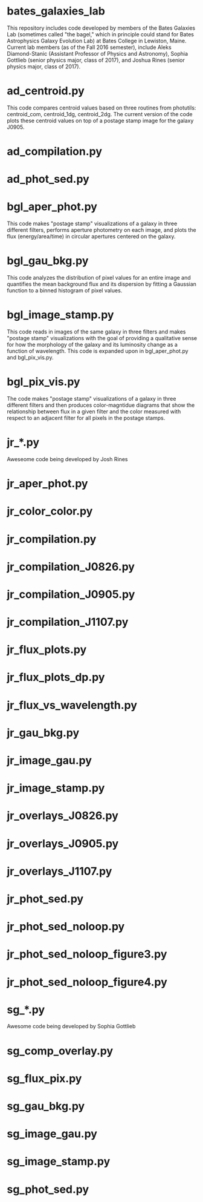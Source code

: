 # bates_galaxies_lab

This repository includes code developed by members of the Bates
Galaxies Lab (sometimes called "the bagel," which in principle could
stand for Bates Astrophysics Galaxy Evolution Lab) at Bates College in
Lewiston, Maine.  Current lab members (as of the Fall 2016 semester),
include Aleks Diamond-Stanic (Assistant Professor of Physics and
Astronomy), Sophia Gottlieb (senior physics major, class of 2017), and
Joshua Rines (senior physics major, class of 2017).

# ad_centroid.py

This code compares centroid values based on three routines from
photutils: centroid_com, centroid_1dg, centroid_2dg.  The current
version of the code plots these centroid values on top of a postage
stamp image for the galaxy J0905.

# ad_compilation.py

# ad_phot_sed.py

# bgl_aper_phot.py

This code makes "postage stamp" visualizations of a galaxy in three
different filters, performs aperture photometry on each image, and
plots the flux (energy/area/time) in circular apertures centered on
the galaxy.

# bgl_gau_bkg.py

This code analyzes the distribution of pixel values for an entire
image and quantifies the mean background flux and its dispersion
by fitting a Gaussian function to a binned histogram of pixel values.

# bgl_image_stamp.py

This code reads in images of the same galaxy in three filters and
makes "postage stamp" visualizations with the goal of providing a
qualitative sense for how the morphology of the galaxy and its
luminosity change as a function of wavelength.  This code is expanded
upon in bgl_aper_phot.py and bgl_pix_vis.py.

# bgl_pix_vis.py

The code makes "postage stamp" visualizations of a galaxy in three
different filters and then produces color-magntidue diagrams that show
the relationship between flux in a given filter and the color measured
with respect to an adjacent filter for all pixels in the postage stamps.

# jr_*.py

Aweseome code being developed by Josh Rines

# jr_aper_phot.py

# jr_color_color.py

# jr_compilation.py

# jr_compilation_J0826.py

# jr_compilation_J0905.py

# jr_compilation_J1107.py

# jr_flux_plots.py

# jr_flux_plots_dp.py

# jr_flux_vs_wavelength.py

# jr_gau_bkg.py

# jr_image_gau.py

# jr_image_stamp.py

# jr_overlays_J0826.py

# jr_overlays_J0905.py

# jr_overlays_J1107.py

# jr_phot_sed.py

# jr_phot_sed_noloop.py

# jr_phot_sed_noloop_figure3.py

# jr_phot_sed_noloop_figure4.py

# sg_*.py

Awesome code being developed by Sophia Gottlieb

# sg_comp_overlay.py

# sg_flux_pix.py

# sg_gau_bkg.py

# sg_image_gau.py

# sg_image_stamp.py

# sg_phot_sed.py






